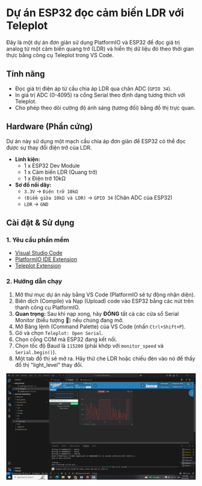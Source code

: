 # Dự án ESP32 đọc cảm biến LDR với Teleplot

Đây là một dự án đơn giản sử dụng PlatformIO và ESP32 để đọc giá trị analog từ một cảm biến quang trở (LDR) và hiển thị dữ liệu đó theo thời gian thực bằng công cụ Teleplot trong VS Code.

## Tính năng

* Đọc giá trị điện áp từ cầu chia áp LDR qua chân ADC (`GPIO 34`).
* In giá trị ADC (0-4095) ra cổng Serial theo định dạng tương thích với Teleplot.
* Cho phép theo dõi cường độ ánh sáng (tương đối) bằng đồ thị trực quan.

## Hardware (Phần cứng)

Dự án này sử dụng một mạch cầu chia áp đơn giản để ESP32 có thể đọc được sự thay đổi điện trở của LDR.

* **Linh kiện:**
    * 1 x ESP32 Dev Module
    * 1 x Cảm biến LDR (Quang trở)
    * 1 x Điện trở 10kΩ
* **Sơ đồ nối dây:**
    * `3.3V` -> `Điện trở 10kΩ`
    * `(Điểm giữa 10kΩ và LDR)` -> `GPIO 34` (Chân ADC của ESP32)
    * `LDR` -> `GND`

## Cài đặt & Sử dụng

### 1. Yêu cầu phần mềm

* [Visual Studio Code](https://code.visualstudio.com/)
* [PlatformIO IDE Extension](https://platformio.org/platformio-ide)
* [Teleplot Extension](https://marketplace.visualstudio.com/items?itemName=alexnesnes.teleplot)

### 2. Hướng dẫn chạy

1.  Mở thư mục dự án này bằng VS Code (PlatformIO sẽ tự động nhận diện).
2.  Biên dịch (Compile) và Nạp (Upload) code vào ESP32 bằng các nút trên thanh công cụ PlatformIO.
3.  **Quan trọng:** Sau khi nạp xong, hãy **ĐÓNG** tất cả các cửa sổ Serial Monitor (biểu tượng 🔌) nếu chúng đang mở.
4.  Mở Bảng lệnh (Command Palette) của VS Code (nhấn `Ctrl+Shift+P`).
5.  Gõ và chọn `Teleplot: Open Serial`.
6.  Chọn cổng COM mà ESP32 đang kết nối.
7.  Chọn tốc độ Baud là `115200` (phải khớp với `monitor_speed` và `Serial.begin()`).
8.  Một tab đồ thị sẽ mở ra. Hãy thử che LDR hoặc chiếu đèn vào nó để thấy đồ thị "light_level" thay đổi.

![ảnh teleplot](img/teleplot.png)

